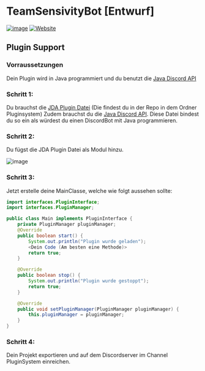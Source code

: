 # TeamSensivityBot [Entwurf]
[![image](https://img.shields.io/badge/Discord-5865F2?style=for-the-badge&logo=discord&logoColor=white)](https://discord.gg/eC7Jcg7Nzt) [![Website](https://img.shields.io/badge/website-000000?style=for-the-badge&logo=hyperledger&logoColor=white)](https://sensivity.team)

## Plugin Support
### Vorraussetzungen
Dein Plugin wird in Java programmiert und du benutzt die [Java Discord API](https://github.com/DV8FromTheWorld/JDA)
### Schritt 1:
Du brauchst die [JDA Plugin Datei](https://github.com/Team-Sensivity/TeamSensivityBot/tree/Version-2.0/pluginsystem) (Die findest du in der Repo in dem Ordner Pluginsystem)
Zudem brauchst du die [Java Discord API](https://github.com/DV8FromTheWorld/JDA). Diese Datei bindest du so ein als würdest du einen DiscordBot mit Java programmieren.

### Schritt 2:
Du fügst die JDA Plugin Datei als Modul hinzu.

![image](https://github.com/Team-Sensivity/TeamSensivityBot/blob/main/pluginsystem/module.png)

### Schritt 3:
Jetzt erstelle deine MainClasse, welche wie folgt aussehen sollte:
```java
import interfaces.PluginInterface;
import interfaces.PluginManager;

public class Main implements PluginInterface {
    private PluginManager pluginManager;
    @Override
    public boolean start() {
        System.out.println("Plugin wurde geladen");
        <Dein Code (Am besten eine Methode)>
        return true;
    }

    @Override
    public boolean stop() {
        System.out.println("Plugin wurde gestoppt");
        return true;
    }

    @Override
    public void setPluginManager(PluginManager pluginManager) {
        this.pluginManager = pluginManager;
    }
}
```

### Schritt 4:
Dein Projekt exportieren und auf dem Discordserver im Channel PluginSystem einreichen.

